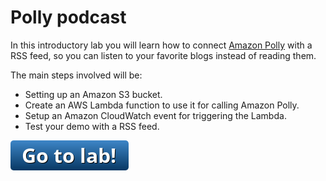 # Polly podcast

In this introductory lab you will learn how to connect [Amazon Polly](https://aws.amazon.com/polly/) with a RSS feed, so you can listen to your favorite blogs instead of reading them.

The main steps involved will be:
* Setting up an Amazon S3 bucket.
* Create an AWS Lambda function to use it for calling Amazon Polly.
* Setup an Amazon CloudWatch event for triggering the Lambda.
* Test your demo with a RSS feed.

[![go to lab](../../_media/go-to-lab.png)](https://github.com/aws-samples/amazon-polly-sample)
